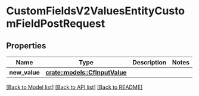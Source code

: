 # CustomFieldsV2ValuesEntityCustomFieldPostRequest

## Properties

Name | Type | Description | Notes
------------ | ------------- | ------------- | -------------
**new_value** | [**crate::models::CfInputValue**](CFInputValue.md) |  | 

[[Back to Model list]](../README.md#documentation-for-models) [[Back to API list]](../README.md#documentation-for-api-endpoints) [[Back to README]](../README.md)


